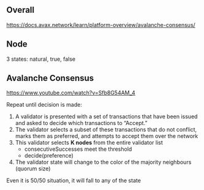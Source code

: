 ## Overall
https://docs.avax.network/learn/platform-overview/avalanche-consensus/

## Node
3 states: natural, true, false

## Avalanche Consensus
https://www.youtube.com/watch?v=Sfb8G54AM_4

Repeat until decision is made:
1. A validator is presented with a set of transactions that have been issued and asked to decide which transactions to “Accept.”
2. The validator selects a subset of these transactions that do not conflict, marks them as preferred, and attempts to accept them over the network
3. This validator selects **K nodes** from the entire validator list 
   * consecutiveSuccesses meet the threshold
   * decide(preference)
4. The validator state will change to the color of the majority neighbours (quorum size)

Even it is 50/50 situation, it will fall to any of the state
